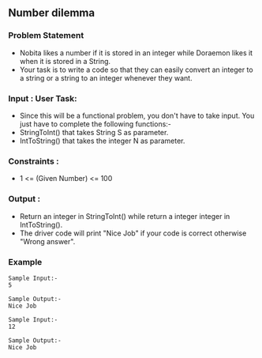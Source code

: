 ## Number dilemma

### Problem Statement
- Nobita likes a number if it is stored in an integer while Doraemon likes it when it is stored in a String.
- Your task is to write a code so that they can easily convert an integer to a string or a string to an integer whenever they want.

### Input : User Task:
- Since this will be a functional problem, you don't have to take input. You just have to complete the following functions:-
- StringToInt() that takes String S as parameter.
- IntToString() that takes the integer N as parameter.

### Constraints :
- 1 <= (Given Number) <= 100

### Output :
- Return an integer in StringToInt() while return a integer integer in IntToString().
- The driver code will print "Nice Job" if your code is correct otherwise "Wrong answer".

### Example
```
Sample Input:-
5

Sample Output:-
Nice Job

Sample Input:-
12

Sample Output:-
Nice Job
```